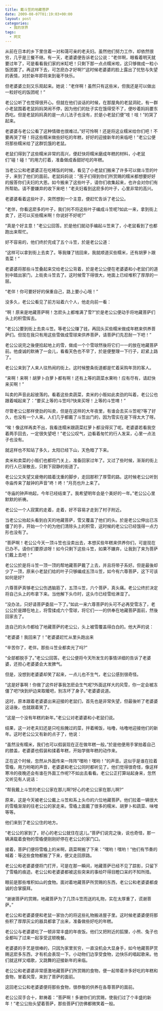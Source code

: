 ```yaml
---
title: 戴斗笠的地藏菩萨
date: 2009-08-07T01:19:03+00:00
layout: post
categories:
  - 我的世界
tags:
  - 网文
---
```


从前在日本的乡下里住着一对和蔼可亲的老夫妇。虽然他们努力工作，却依然很穷，几乎是三餐不继。有一天，老婆婆便告诉老公公说：”老伴啊，眼看着明天就要过年了，可是看看我们家的米缸吧！只剩下那一点点糯米啦，这只够做成一粒小饭团罢了。再这样下去，可怎麽办才好啊?”这时候老婆婆的脸上露出了忧愁与失望的表情，对於新年即将来到毫不快乐。

但老婆婆立刻又乐观起来。她说：”老伴啊！虽然只有这些米，但我还是可以做出一粒好吃的饭团呢！”

老公公听了也觉得很开心。但就在他们谈话的时候，在那屋角的老鼠洞砣，有一群小老鼠围着老鼠妈妈哭闹不停，因为他们的肚子实在饿得受不了，便吵着妈妈要东西吃。但是老鼠妈妈真的是一点儿法子也没有，於是小老鼠们便”吱！吱！”的哭了起来。

老婆婆与老公公看了这种情徵也很难过。”好可怜啊！还是将这业糯米给你们吧！不要再哭了呀！将这些糯米做些好吃的年糕，好好的迎接新年的来临吧！”老公公便将那些糯米给了这群饥饿的老鼠。

老鼠们得到了这些糯米非常的高兴，便赶快将糯米磨成年糕的材料，小老鼠们”碰！碰！”的用力打着，准备做成香甜好吃的年糕。

当老公公和老婆婆正在吃稀饭的时候，看见了小老鼠们搬来了许多可以做斗笠的叶子，来到了他们的面前。老鼠妈妈说：”孩子们得到你们所赏赐的糯米都想要好好的报答你们夫妇的大恩。如今搬来了这些叶子，请你们收集起来，也许会对你们有所帮助。请不要嫌弃的收下来吧！”老夫妇看到这麽多的叶子，心里非常的高兴。
<!--more-->
老婆婆看着这些叶子，突然想到一个主意，便赶忙告诉了老公公。

“老伴，你看这麽多的叶子，我们何不将这些叶子编成斗笠呢?如此一来，拿到街上卖了，还可以买些糯米啊！你说好不好呢?”

“真是个好主意！”老公公回答。於是他们就动手编起斗笠来了，小老鼠看到了也都跑出来帮忙。

好不容易的，他们终於完成了五个斗笠，於是老公公道：

“这样可以拿到街上去卖了。等我赚了钱回来，我就顺道买些糯米，还有胡萝卜跟青菜！”

老婆婆将那些斗笠叠起来交给老公公背着，於是老公公便在老婆婆和小老鼠们的道别中踏出家门，上街卖斗笠去了。这时候雪下得很大，地面上已经堆积了厚厚的一层。

“老伴！你可要好好的保重自己，路上要小心哦！”

没多久，老公公看见了前方站着六个人，他走向前一看：

“啊！原来是地藏菩萨啊！怎麽头上都堆满了雪?”於是老公公便动手将地藏菩萨们头上的积雪挥去。

“老公公要到街上去卖斗笠。等老公公赚了钱，再回头买些糯米做成年糕来供养菩萨们。但现在我只有用这些雪做成雪球来供养菩萨，请菩萨们先忍耐一下吧！”

老公公说完之後便拾起地上的雪，做成一个个雪球然後将它们一一的放在地藏菩萨前。他虔诚的默祷了一会儿，看看天色也不早了，於是便整理一下行子，赶紧上路了。

老公公来到了人来人往热闹的街上。这时候整条街道都是忙着采购年货的客人。

“来啊！来啊！胡萝卜白萝卜都有啊！还有上等的蔬菜水果哟！应有尽有，请赶快来买啊！”

叫卖的声音此起彼落的。看着这些卖蔬菜，卖米的小贩如此卖劲的叫着，老公公也跟着喊起来了：”要买上等的斗笠吗?快来买呀！上等的斗笠唷！”

尽管老公公那样使劲的叫卖，但是在这样的大年夜里，有谁会去买斗笠呢?等了好久，也没有一个人来。人们几乎都戴了斗笠出门的，因为雪实在是下得太大了呀。

“唉！像这样再卖不出，我看连糯米跟蔬菜红萝卜都没得买了呢。老婆婆若看我空着两手回去，一定很失望吧！”老公公叹气，边看着匆忙的行人发呆，心里一点法子也没有。

就这样也不知站了多久，太阳已经下山，天色暗了下来。

卖米和卖菜的小贩们也都将门关上，准备回家过年了。又过了些时候，渐渐的街上的行人已渐散去，只剩下寂静的街道了。

老公公又失望又疲倦的踏着沈重的脚步，走回那积了厚雪的路。这时候老公公听到寺庙传来了敲钟的声音”咚！咚！”月亮也升上来了。

“寺庙的钟声响起，今年已经结束了。我希望明年会是个美好的一年。”老公公心里默默的祈祷。

老公公一个人寂寞的走着，走着，好不容易才走到了村子附近。

当老公公抬起头看到白天的地藏菩萨，雪又覆盖了他们的头。於是老公公伸出已冻僵了的手，开始一个个的为他们清除头上的积雪，这时候的老公公已经饿得一点力形也没有了。

“菩萨啊！老公公今天一顶斗笠也没卖出去，本想买些年糕来供养你们，可是现在已办不。请你们要原谅呀！如今只剩下这些斗笠，如果不嫌弃，让我到了来为菩萨们戴上去吧！”

老公公於是将斗笠一顶一顶的帮地藏菩萨戴了上去，并且将带子系好。但是最後却少了一顶，原来小老鼠们给的叶子只够编成五顶斗笠，如今有六尊菩萨，这下可该如何是好?

六尊菩萨真够老公公伤透脑筋了，五顶斗笠，六个菩萨，真头痛。老公公终於决定将自己头上的布拿下来。当他解下头巾时，这头巾已经雪给淋湿了。

“没办法，只好请菩萨委屈一下了。”如此一来六尊菩萨的头可不必再受雪冻了，老公公於是蹲在地上，将雪揉成六个雪球，将它们一一的供奉在地藏菩萨面前，然後回家去了。

连自己的头巾都给了地藏菩萨的老公公，头上被雪覆盖得白白的。他大声的说：

“老婆婆！我回来了！”老婆婆赶忙从里头跑出来

“辛苦你了，老伴。那些斗笠全都卖光了吗?”

“全部都脱手了。”老公公回答。老公公便将今天所发生的事情详细的告诉了老婆婆，还担心老婆婆会大发脾气。

但是，没想到老婆婆却笑了起来，一点儿也不生气，老公公感到很奇怪。

“这是好事啊！你做了这件好事我怎麽会生气呢?外面这样大的风雪，你一定会被冻僵了吧?快到炉边来取暖吧，别冻坏了身子。”老婆婆说道。

这时，原本跟着老婆婆出来迎接的老鼠们，首先也是非常失望，但最後听了老婆婆这话後，也就跟着笑了。

“这是一个没有年糕的新年。”老公公对老婆婆和小老鼠们说。

结果，这一对老夫妇还是只吃些腌过的菜，拌着稀饭，咕噜，咕噜地迎接他们的新年。这时老公公又有新的点子了，他说：

“虽然没有糯米，我们也可以假装现在正在做年糕一般。”於是他便用手掌拍着自己的膝盖，老婆婆也假装和揉着年糕，开始学做年糕的动作来。

正在这个时候，忽然从外面传来一阵阵”嘿哟！嘿哟！”的声音。这似乎是谁在拉着雪橇，用力哟喝的声音，老婆婆和老公公同时都听见了。他们觉得很奇怪，像这样寒冷的夜晚还会有谁在外面工作呢?不如出去看看。老公公正打算站起身来，忽然又听见有人说话：

“帮我戴上斗笠的老公公家在那儿啊?好心的老公公家在那儿啊?”

原来，这是今天被老公公戴上斗笠和系上头巾的六位地藏菩萨。他们拉着一辆很大的雪橇渐渐的往老公公的家走来。雪橇上面戴了很多的糯米、胡萝卜和蔬菜、味噌等等。

他们来到了老公公住的地方。

“老公公的家到了，好心的老公公就住在这儿。”菩萨们说完之後，说也奇怪，那一辆满载着食物的雪橇便刚刚好停在老公公的家门口。

接着，菩萨们便将雪橇上的米啊，蔬菜啊搬了下来：”嘿哟！嘿哟！”他们有节奏的喊着：等这些食物都搬了下来，便又走回原路。

老公公和老婆婆便将门打开，可是在那一瞬间，地藏菩萨已经不见了踪影，只留下了雪橇的痕迹。老公公和老婆婆都被这些突来的事给吓得目瞪口呆的不知所措。

眼前是那些堆积如山的食物。面对着地藏菩萨所赏赐的东西，老公公和老婆婆都虔诚的合掌膜拜。

“谢谢菩萨的赏赐，地藏菩萨为了几顶斗笠而送的礼物，实在太厚重了，谎谢菩萨。”

老公公和老婆婆便和老鼠一家协力的将这些礼物搬进屋子里。这时候老婆婆便将那些积了厚厚灰尘的器具都拿了出来，准备做些好吃的年糕。

老公公与老婆婆吃了一顿非常丰盛的年夜饭。他们又把附近的狐狸，小熊、兔子也全都叫了过来一起享受这顿晚餐。

老婆婆的手艺是很棒的，只因为家里贫穷，一直没机会大显身手，如今地藏菩萨赏赐这麽多东西，才有机会表现一下。小动物们边享受食物，边快乐的唱起歌来。他们就这样又唱歌，又跳舞的迎接新年的来临。

老公公和老婆婆非常感激地藏菩萨们所赏赐的食物，便一起带着许多好吃的年糕和食物，冒着风雪，来到了菩萨的面前。

这回老公公和老婆婆便将那些食物，很恭敬的供养在各尊菩萨的面前。

老公公双手合十，默祷着：”菩萨啊！多谢你们的赏赐，使我们过了个丰盛的新年！”老公公抬头望着菩萨，那些菩萨们彷佛都微笑着一般。